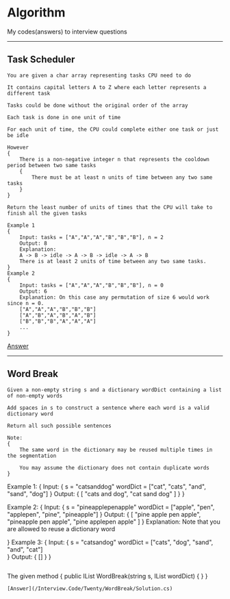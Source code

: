 # Algorithm

My codes(answers) to interview questions

***

## Task Scheduler

```
You are given a char array representing tasks CPU need to do

It contains capital letters A to Z where each letter represents a different task

Tasks could be done without the original order of the array

Each task is done in one unit of time

For each unit of time, the CPU could complete either one task or just be idle

However
{
    There is a non-negative integer n that represents the cooldown period between two same tasks
    {
        There must be at least n units of time between any two same tasks
    }
}

Return the least number of units of times that the CPU will take to finish all the given tasks
```
```
Example 1
{
    Input: tasks = ["A","A","A","B","B","B"], n = 2
    Output: 8
    Explanation: 
    A -> B -> idle -> A -> B -> idle -> A -> B
    There is at least 2 units of time between any two same tasks.
}
Example 2
{
    Input: tasks = ["A","A","A","B","B","B"], n = 0
    Output: 6
    Explanation: On this case any permutation of size 6 would work since n = 0.
    ["A","A","A","B","B","B"]
    ["A","B","A","B","A","B"]
    ["B","B","B","A","A","A"]
    ...
}
```
[Answer](/Interview.Code/Twenty/TaskScheduler/Solution.cs)
***
## Word Break
```
Given a non-empty string s and a dictionary wordDict containing a list of non-empty words

Add spaces in s to construct a sentence where each word is a valid dictionary word

Return all such possible sentences

Note:
{
    The same word in the dictionary may be reused multiple times in the segmentation

    You may assume the dictionary does not contain duplicate words
}

```
Example 1:
{
    Input:
    {
        s = "catsanddog"
        wordDict = ["cat", "cats", "and", "sand", "dog"]
    }
    Output:
    {
        [
            "cats and dog",
            "cat sand dog"
        ]
    }
}

Example 2:
{
    Input:
    {
        s = "pineapplepenapple"
        wordDict = ["apple", "pen", "applepen", "pine", "pineapple"]
    }
    Output:
    {
        [
            "pine apple pen apple",
            "pineapple pen apple",
            "pine applepen apple"
        ]
    }
    Explanation: Note that you are allowed to reuse a dictionary word

}
Example 3:
{
    Input:
    {
        s = "catsandog"
        wordDict = ["cats", "dog", "sand", "and", "cat"]    
    }
    Output:
    {
        []
    }
}
```
```
The given method
{
    public IList<string> WordBreak(string s, IList<string> wordDict) { }
}
```
[Answer](/Interview.Code/Twenty/WordBreak/Solution.cs)
```

```
